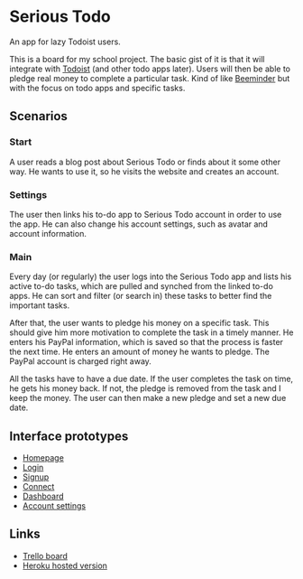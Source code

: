 # Serious Todo

An app for lazy Todoist users.

This is a board for my school project. The basic gist of it is that it will integrate with [Todoist](https://todoist.com) (and other todo apps later). Users will then be able to pledge real money to complete a particular task. Kind of like [Beeminder](https://www.beeminder.com) but with the focus on todo apps and specific tasks.

## Scenarios

### Start

A user reads a blog post about Serious Todo or finds about it some other way. He wants to use it, so he visits the website and creates an account.

### Settings

The user then links his to-do app to Serious Todo account in order to use the app. He can also change his account settings, such as avatar and account information.

### Main

Every day (or regularly) the user logs into the Serious Todo app and lists his active to-do tasks, which are pulled and synched from the linked to-do apps. He can sort and filter (or search in) these tasks to better find the important tasks.

After that, the user wants to pledge his money on a specific task. This should give him more motivation to complete the task in a timely manner. He enters his PayPal information, which is saved so that the process is faster the next time. He enters an amount of money he wants to pledge. The PayPal account is charged right away.

All the tasks have to have a due date. If the user completes the task on time, he gets his money back. If not, the pledge is removed from the task and I keep the money. The user can then make a new pledge and set a new due date.

## Interface prototypes

- [Homepage](https://wireframe.cc/OWtCuN)
- [Login](https://wireframe.cc/6yFAu7)
- [Signup](https://wireframe.cc/gLQlCR)
- [Connect](https://wireframe.cc/angs6k)
- [Dashboard](https://wireframe.cc/Djutvc)
- [Account settings](https://wireframe.cc/baA40z)

## Links

- [Trello board](https://trello.com/b/LywuGdtf)
- [Heroku hosted version](http://serious-todo.heroku.com)

